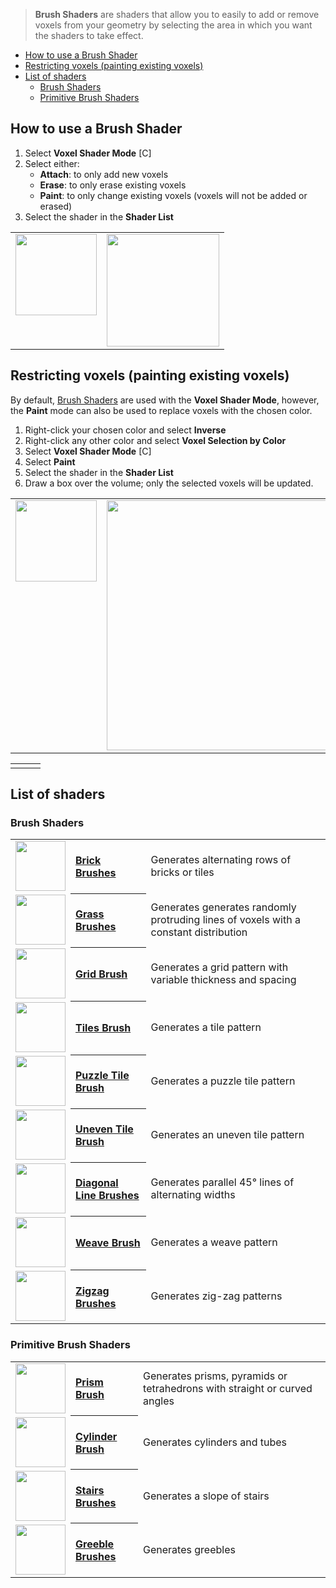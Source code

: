 > **Brush Shaders** are shaders that allow you to easily to add or remove voxels from your geometry by selecting the area in which you want the shaders to take effect.

<!-- TOC -->
- [How to use a Brush Shader](#how-to-use-a-brush-shader)
- [Restricting voxels (painting existing voxels)](#restricting-voxels-painting-existing-voxels)
- [List of shaders](#list-of-shaders)
  - [Brush Shaders](#brush-shaders)
  - [Primitive Brush Shaders](#primitive-brush-shaders)

## How to use a Brush Shader

1. Select **Voxel Shader Mode** [C]
2. Select either:
    - **Attach**: to only add new voxels
    - **Erase**: to only erase existing voxels
    - **Paint**: to only change existing voxels (voxels will not be added or erased)
3. Select the shader in the **Shader List**

<table>
	<tr>
		<td valign="top"><img src="https://s3.amazonaws.com/misc.lachlanmcdonald.com/magicavoxel-shaders/ui/mv_ui1.png" width="130" alt=""></td>
		<td valign="top"><img src="https://s3.amazonaws.com/misc.lachlanmcdonald.com/magicavoxel-shaders/ui/mv_ui2.png" width="180" alt=""></td>
	</tr>
</table>

## Restricting voxels (painting existing voxels)

By default, [Brush Shaders](Brush-Shaders) are used with the **Voxel Shader Mode**, however, the **Paint** mode can also be used to replace voxels with the chosen color.

1. Right-click your chosen color and select **Inverse**
2. Right-click any other color and select **Voxel Selection by Color**
2. Select **Voxel Shader Mode** [C]
3. Select **Paint**
5. Select the shader in the **Shader List**
6. Draw a box over the volume; only the selected voxels will be updated.

<table>
	<tr>
		<td valign="top"><img src="https://s3.amazonaws.com/misc.lachlanmcdonald.com/magicavoxel-shaders/ui/mv_ui3.png" width="130" alt=""></td>
		<td valign="top"><img src="https://s3.amazonaws.com/misc.lachlanmcdonald.com/magicavoxel-shaders/ui/mv_ui4.png" width="400" alt=""></td>
	</tr>
</table>

<table>
	<tr>
		<td><img src="https://s3.amazonaws.com/misc.lachlanmcdonald.com/magicavoxel-shaders/ui/mv_sel1.png" alt=""></td>
		<td><img src="https://s3.amazonaws.com/misc.lachlanmcdonald.com/magicavoxel-shaders/ui/mv_sel2.png" alt=""></td>
		<td><img src="https://s3.amazonaws.com/misc.lachlanmcdonald.com/magicavoxel-shaders/ui/mv_sel3.png" alt=""></td>
	</tr>
</table>

## List of shaders

### Brush Shaders

<!-- LIST list_brushes 80 -->
<table>
	<tr>
		<td valign="center" align="left"><a href="Brick-Brushes"><img width="80" src="https://s3.amazonaws.com/misc.lachlanmcdonald.com/magicavoxel-shaders/icons1/bricks.png?cache=201" alt=""></a></td>
		<th valign="center" align="left"><a href="Brick-Brushes">Brick Brushes</a></th>
		<td valign="center">Generates alternating rows of bricks or tiles</td>
	</tr>
	<tr>
		<td valign="center" align="left"><a href="Grass-Brushes"><img width="80" src="https://s3.amazonaws.com/misc.lachlanmcdonald.com/magicavoxel-shaders/icons1/grass.png?cache=201" alt=""></a></td>
		<th valign="center" align="left"><a href="Grass-Brushes">Grass Brushes</a></th>
		<td valign="center">Generates generates randomly protruding lines of voxels with a constant distribution</td>
	</tr>
	<tr>
		<td valign="center" align="left"><a href="Grid-Brush"><img width="80" src="https://s3.amazonaws.com/misc.lachlanmcdonald.com/magicavoxel-shaders/icons1/grid.png?cache=201" alt=""></a></td>
		<th valign="center" align="left"><a href="Grid-Brush">Grid Brush</a></th>
		<td valign="center">Generates a grid pattern with variable thickness and spacing</td>
	</tr>
	<tr>
		<td valign="center" align="left"><a href="Tiles-Brush"><img width="80" src="https://s3.amazonaws.com/misc.lachlanmcdonald.com/magicavoxel-shaders/icons1/tiles.png?cache=201" alt=""></a></td>
		<th valign="center" align="left"><a href="Tiles-Brush">Tiles Brush</a></th>
		<td valign="center">Generates a tile pattern</td>
	</tr>
	<tr>
		<td valign="center" align="left"><a href="Puzzle-Tiles-Brush"><img width="80" src="https://s3.amazonaws.com/misc.lachlanmcdonald.com/magicavoxel-shaders/icons1/tiles_puzzle.png?cache=201" alt=""></a></td>
		<th valign="center" align="left"><a href="Puzzle-Tiles-Brush">Puzzle Tile Brush</a></th>
		<td valign="center">Generates a puzzle tile pattern</td>
	</tr>
	<tr>
		<td valign="center" align="left"><a href="Uneven-Tiles-Brush"><img width="80" src="https://s3.amazonaws.com/misc.lachlanmcdonald.com/magicavoxel-shaders/icons1/tiles_uneven.png?cache=201" alt=""></a></td>
		<th valign="center" align="left"><a href="Uneven-Tiles-Brush">Uneven Tile Brush</a></th>
		<td valign="center">Generates an uneven tile pattern</td>
	</tr>
	<tr>
		<td valign="center" align="left"><a href="Diagonal-Line-Brushes"><img width="80" src="https://s3.amazonaws.com/misc.lachlanmcdonald.com/magicavoxel-shaders/icons1/diagonal2.png?cache=201" alt=""></a></td>
		<th valign="center" align="left"><a href="Diagonal-Line-Brushes">Diagonal Line Brushes</a></th>
		<td valign="center">Generates parallel 45° lines of alternating widths</td>
	</tr>
	<tr>
		<td valign="center" align="left"><a href="Weave-Brush"><img width="80" src="https://s3.amazonaws.com/misc.lachlanmcdonald.com/magicavoxel-shaders/icons1/weave.png?cache=201" alt=""></a></td>
		<th valign="center" align="left"><a href="Weave-Brush">Weave Brush</a></th>
		<td valign="center">Generates a weave pattern</td>
	</tr>
	<tr>
		<td valign="center" align="left"><a href="Zigzag-Brushes"><img width="80" src="https://s3.amazonaws.com/misc.lachlanmcdonald.com/magicavoxel-shaders/icons1/zigzag2.png?cache=201" alt=""></a></td>
		<th valign="center" align="left"><a href="Zigzag-Brushes">Zigzag Brushes</a></th>
		<td valign="center">Generates zig-zag patterns</td>
	</tr>
</table>
<!-- END -->

### Primitive Brush Shaders

<!-- LIST list_primitives 80 -->
<table>
	<tr>
		<td valign="center" align="left"><a href="Prism-Brush"><img width="80" src="https://s3.amazonaws.com/misc.lachlanmcdonald.com/magicavoxel-shaders/icons1/prism.png?cache=201" alt=""></a></td>
		<th valign="center" align="left"><a href="Prism-Brush">Prism Brush</a></th>
		<td valign="center">Generates prisms, pyramids or tetrahedrons with straight or curved angles</td>
	</tr>
	<tr>
		<td valign="center" align="left"><a href="Cylinder-Brush"><img width="80" src="https://s3.amazonaws.com/misc.lachlanmcdonald.com/magicavoxel-shaders/icons1/cylinder.png?cache=201" alt=""></a></td>
		<th valign="center" align="left"><a href="Cylinder-Brush">Cylinder Brush</a></th>
		<td valign="center">Generates cylinders and tubes</td>
	</tr>
	<tr>
		<td valign="center" align="left"><a href="Stairs-Brushes"><img width="80" src="https://s3.amazonaws.com/misc.lachlanmcdonald.com/magicavoxel-shaders/icons1/stairs.png?cache=201" alt=""></a></td>
		<th valign="center" align="left"><a href="Stairs-Brushes">Stairs Brushes</a></th>
		<td valign="center">Generates a slope of stairs</td>
	</tr>
	<tr>
		<td valign="center" align="left"><a href="Greeble-Brushes"><img width="80" src="https://s3.amazonaws.com/misc.lachlanmcdonald.com/magicavoxel-shaders/icons1/greebles.png?cache=201" alt=""></a></td>
		<th valign="center" align="left"><a href="Greeble-Brushes">Greeble Brushes</a></th>
		<td valign="center">Generates greebles</td>
	</tr>
</table>
<!-- END -->
